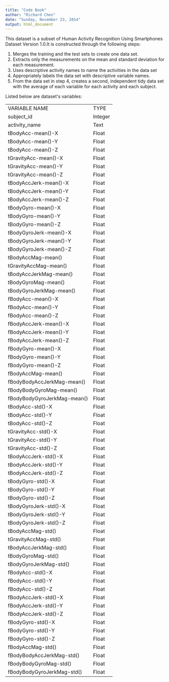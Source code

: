```yaml
---
title: "Code Book"
author: "Richard Chen"
date: "Sunday, November 23, 2014"
output: html_document
---
```


This dataset is a subset of Human Activity Recognition Using Smartphones Dataset Version 1.0.It is constructed through the following steps:


1. Merges the training and the test sets to create one data set.
2. Extracts only the measurements on the mean and standard deviation for each measurement. 
3. Uses descriptive activity names to name the activities in the data set
4. Appropriately labels the data set with descriptive variable names. 
5. From the data set in step 4, creates a second, independent tidy data set with the average of each variable for each activity and each subject.

Listed below are dataset's variables:

<table>
<tr> <td>VARIABLE NAME</td><td>TYPE</td></tr>
<tr> <td>subject_id</td><td>Integer</td></tr>
<tr> <td>activity_name</td><td>Text</td></tr>
<tr> <td>tBodyAcc-mean()-X</td><td>Float</td></tr>
<tr> <td>tBodyAcc-mean()-Y</td><td>Float</td></tr>
<tr> <td>tBodyAcc-mean()-Z</td><td>Float</td></tr>
<tr> <td>tGravityAcc-mean()-X</td><td>Float</td></tr>
<tr> <td>tGravityAcc-mean()-Y</td><td>Float</td></tr>
<tr> <td>tGravityAcc-mean()-Z</td><td>Float</td></tr>
<tr> <td>tBodyAccJerk-mean()-X</td><td>Float</td></tr>
<tr> <td>tBodyAccJerk-mean()-Y</td><td>Float</td></tr>
<tr> <td>tBodyAccJerk-mean()-Z</td><td>Float</td></tr>
<tr> <td>tBodyGyro-mean()-X</td><td>Float</td></tr>
<tr> <td>tBodyGyro-mean()-Y</td><td>Float</td></tr>
<tr> <td>tBodyGyro-mean()-Z</td><td>Float</td></tr>
<tr> <td>tBodyGyroJerk-mean()-X</td><td>Float</td></tr>
<tr> <td>tBodyGyroJerk-mean()-Y</td><td>Float</td></tr>
<tr> <td>tBodyGyroJerk-mean()-Z</td><td>Float</td></tr>
<tr> <td>tBodyAccMag-mean()</td><td>Float</td></tr>
<tr> <td>tGravityAccMag-mean()</td><td>Float</td></tr>
<tr> <td>tBodyAccJerkMag-mean()</td><td>Float</td></tr>
<tr> <td>tBodyGyroMag-mean()</td><td>Float</td></tr>
<tr> <td>tBodyGyroJerkMag-mean()</td><td>Float</td></tr>
<tr> <td>fBodyAcc-mean()-X</td><td>Float</td></tr>
<tr> <td>fBodyAcc-mean()-Y</td><td>Float</td></tr>
<tr> <td>fBodyAcc-mean()-Z</td><td>Float</td></tr>
<tr> <td>fBodyAccJerk-mean()-X</td><td>Float</td></tr>
<tr> <td>fBodyAccJerk-mean()-Y</td><td>Float</td></tr>
<tr> <td>fBodyAccJerk-mean()-Z</td><td>Float</td></tr>
<tr> <td>fBodyGyro-mean()-X</td><td>Float</td></tr>
<tr> <td>fBodyGyro-mean()-Y</td><td>Float</td></tr>
<tr> <td>fBodyGyro-mean()-Z</td><td>Float</td></tr>
<tr> <td>fBodyAccMag-mean()</td><td>Float</td></tr>
<tr> <td>fBodyBodyAccJerkMag-mean()</td><td>Float</td></tr>
<tr> <td>fBodyBodyGyroMag-mean()</td><td>Float</td></tr>
<tr> <td>fBodyBodyGyroJerkMag-mean()</td><td>Float</td></tr>
<tr> <td>tBodyAcc-std()-X</td><td>Float</td></tr>
<tr> <td>tBodyAcc-std()-Y</td><td>Float</td></tr>
<tr> <td>tBodyAcc-std()-Z</td><td>Float</td></tr>
<tr> <td>tGravityAcc-std()-X</td><td>Float</td></tr>
<tr> <td>tGravityAcc-std()-Y</td><td>Float</td></tr>
<tr> <td>tGravityAcc-std()-Z</td><td>Float</td></tr>
<tr> <td>tBodyAccJerk-std()-X</td><td>Float</td></tr>
<tr> <td>tBodyAccJerk-std()-Y</td><td>Float</td></tr>
<tr> <td>tBodyAccJerk-std()-Z</td><td>Float</td></tr>
<tr> <td>tBodyGyro-std()-X</td><td>Float</td></tr>
<tr> <td>tBodyGyro-std()-Y</td><td>Float</td></tr>
<tr> <td>tBodyGyro-std()-Z</td><td>Float</td></tr>
<tr> <td>tBodyGyroJerk-std()-X</td><td>Float</td></tr>
<tr> <td>tBodyGyroJerk-std()-Y</td><td>Float</td></tr>
<tr> <td>tBodyGyroJerk-std()-Z</td><td>Float</td></tr>
<tr> <td>tBodyAccMag-std()</td><td>Float</td></tr>
<tr> <td>tGravityAccMag-std()</td><td>Float</td></tr>
<tr> <td>tBodyAccJerkMag-std()</td><td>Float</td></tr>
<tr> <td>tBodyGyroMag-std()</td><td>Float</td></tr>
<tr> <td>tBodyGyroJerkMag-std()</td><td>Float</td></tr>
<tr> <td>fBodyAcc-std()-X</td><td>Float</td></tr>
<tr> <td>fBodyAcc-std()-Y</td><td>Float</td></tr>
<tr> <td>fBodyAcc-std()-Z</td><td>Float</td></tr>
<tr> <td>fBodyAccJerk-std()-X</td><td>Float</td></tr>
<tr> <td>fBodyAccJerk-std()-Y</td><td>Float</td></tr>
<tr> <td>fBodyAccJerk-std()-Z</td><td>Float</td></tr>
<tr> <td>fBodyGyro-std()-X</td><td>Float</td></tr>
<tr> <td>fBodyGyro-std()-Y</td><td>Float</td></tr>
<tr> <td>fBodyGyro-std()-Z</td><td>Float</td></tr>
<tr> <td>fBodyAccMag-std()</td><td>Float</td></tr>
<tr> <td>fBodyBodyAccJerkMag-std()</td><td>Float</td></tr>
<tr> <td>fBodyBodyGyroMag-std()</td><td>Float</td></tr>
<tr> <td>fBodyBodyGyroJerkMag-std()</td><td>Float</td></tr>
</table>
